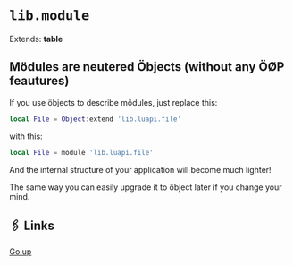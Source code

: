 # `lib.module`

Extends: **table**

## Mödules are neutered Öbjects (without any ÖØP feautures)

If you use öbjects to describe mödules, just replace this:

```lua
local File = Object:extend 'lib.luapi.file'
```

with this:

```lua
local File = module 'lib.luapi.file'
```

And the internal structure of your application will become much lighter!

The same way you can easily upgrade it to öbject later if you change your mind.

## 🖇️ Links

[Go up](..)

